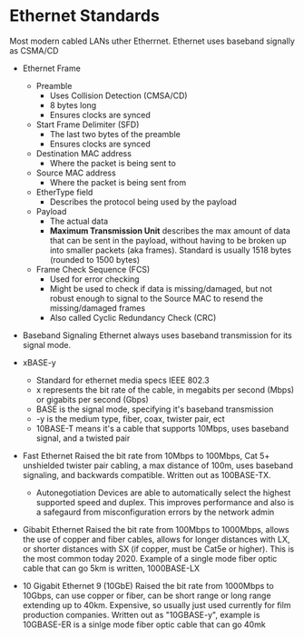 # Ethernet Standards

Most modern cabled LANs uther Etherrnet. Ethernet uses baseband signally as CSMA/CD

- Ethernet Frame

  - Preamble
    - Uses Collision Detection (CMSA/CD)
    - 8 bytes long
    - Ensures clocks are synced
  - Start Frame Delimiter (SFD)
    - The last two bytes of the preamble
    - Ensures clocks are synced
  - Destination MAC address
    - Where the packet is being sent to
  - Source MAC address
    - Where the packet is being sent from
  - EtherType field
    - Describes the protocol being used by the payload
  - Payload
    - The actual data
    - **Maximum Transmission Unit** describes the max amount of data that can be sent in the payload, without having to be broken up into smaller packets (aka frames). Standard is usually 1518 bytes (rounded to 1500 bytes)
  - Frame Check Sequence (FCS)
    - Used for error checking
    - Might be used to check if data is missing/damaged, but not robust enough to signal to the Source MAC to resend the missing/damaged frames
    - Also called Cyclic Redundancy Check (CRC)

- Baseband Signaling
  Ethernet always uses baseband transmission for its signal mode.

- xBASE-y

  - Standard for ethernet media specs IEEE 802.3
  - x represents the bit rate of the cable, in megabits per second (Mbps) or gigabits per second (Gbps)
  - BASE is the signal mode, specifying it's baseband transmission
  - -y is the medium type, fiber, coax, twister pair, ect
  - 10BASE-T means it's a cable that supports 10Mbps, uses baseband signal, and a twisted pair

- Fast Ethernet
  Raised the bit rate from 10Mbps to 100Mbps, Cat 5+ unshielded twister pair cabling, a max distance of 100m, uses baseband signaling, and backwards compatible. Written out as 100BASE-TX.
  - Autonegotiation
    Devices are able to automatically select the highest supported speed and duplex. This improves performance and also is a safegaurd from misconfiguration errors by the network admin

- Gibabit Ethernet
  Raised the bit rate from 100Mbps to 1000Mbps, allows the use of copper and fiber cables, allows for longer distances with LX, or shorter distances with SX (if copper, must be Cat5e or higher). This is the most common today 2020. Example of a single mode fiber optic cable that can go 5km is written, 1000BASE-LX

- 10 Gigabit Ethernet 9 (10GbE)
  Raised the bit rate from 1000Mbps to 10Gbps, can use copper or fiber, can be short range or long range extending up to 40km. Expensive, so usually just used currently for film production companies. Written out as "10GBASE-y", example is 10GBASE-ER is a sinlge mode fiber optic cable that can go 40mk
